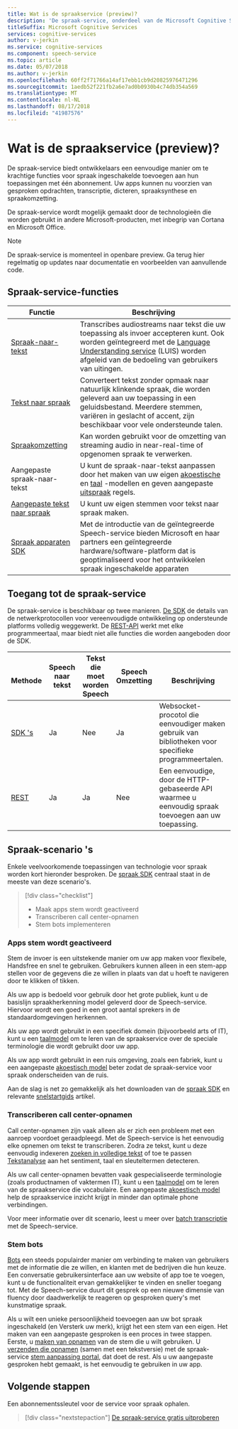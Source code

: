 ```yaml
---
title: Wat is de spraakservice (preview)?
description: 'De spraak-service, onderdeel van de Microsoft Cognitive Services, koppelt zijn verschillende Azure speech services die eerder beschikbaar afzonderlijk waren netwerk: Bing Speech (die bestaat uit spraakherkenning en tekst naar spraak), aangepaste spraak en Spraakomzetting.'
titleSuffix: Microsoft Cognitive Services
services: cognitive-services
author: v-jerkin
ms.service: cognitive-services
ms.component: speech-service
ms.topic: article
ms.date: 05/07/2018
ms.author: v-jerkin
ms.openlocfilehash: 60ff2f71766a14af17ebb1cb9d20825976471296
ms.sourcegitcommit: 1aedb52f221fb2a6e7ad0b0930b4c74db354a569
ms.translationtype: MT
ms.contentlocale: nl-NL
ms.lasthandoff: 08/17/2018
ms.locfileid: "41987576"
---
```

# <a name="what-is-the-speech-service-preview"></a>Wat is de spraakservice (preview)?

De spraak-service biedt ontwikkelaars een eenvoudige manier om te krachtige functies voor spraak ingeschakelde toevoegen aan hun toepassingen met één abonnement. Uw apps kunnen nu voorzien van gesproken opdrachten, transcriptie, dicteren, spraaksynthese en spraakomzetting.

De spraak-service wordt mogelijk gemaakt door de technologieën die worden gebruikt in andere Microsoft-producten, met inbegrip van Cortana en Microsoft Office.

> [!NOTE]
> De spraak-service is momenteel in openbare preview. Ga terug hier regelmatig op updates naar documentatie en voorbeelden van aanvullende code.

## <a name="speech-service-features"></a>Spraak-service-functies

|Functie|Beschrijving|
|-|-|
|[Spraak-naar-tekst](speech-to-text.md)| Transcribes audiostreams naar tekst die uw toepassing als invoer accepteren kunt. Ook worden geïntegreerd met de [Language Understanding service](https://docs.microsoft.com/azure/cognitive-services/luis/) (LUIS) worden afgeleid van de bedoeling van gebruikers van uitingen.|
|[Tekst naar spraak](text-to-speech.md)| Converteert tekst zonder opmaak naar natuurlijk klinkende spraak, die worden geleverd aan uw toepassing in een geluidsbestand. Meerdere stemmen, variëren in geslacht of accent, zijn beschikbaar voor vele ondersteunde talen. |
|[Spraakomzetting](speech-translation.md)| Kan worden gebruikt voor de omzetting van streaming audio in near-real-time of opgenomen spraak te verwerken. |
|Aangepaste spraak-naar-tekst|U kunt de spraak-naar-tekst aanpassen door het maken van uw eigen [akoestische](how-to-customize-acoustic-models.md) en [taal](how-to-customize-language-model.md) -modellen en geven aangepaste [uitspraak](how-to-customize-pronunciation.md) regels. |
|[Aangepaste tekst naar spraak](how-to-customize-voice-font.md)|U kunt uw eigen stemmen voor tekst naar spraak maken.|
|[Spraak apparaten SDK](speech-devices-sdk.md)| Met de introductie van de geïntegreerde Speech-service bieden Microsoft en haar partners een geïntegreerde hardware/software-platform dat is geoptimaliseerd voor het ontwikkelen spraak ingeschakelde apparaten |

## <a name="access-to-the-speech-service"></a>Toegang tot de spraak-service

De spraak-service is beschikbaar op twee manieren. [De SDK](speech-sdk.md) de details van de netwerkprotocollen voor vereenvoudigde ontwikkeling op ondersteunde platforms volledig weggewerkt. De [REST-API](rest-apis.md) werkt met elke programmeertaal, maar biedt niet alle functies die worden aangeboden door de SDK.

|<br>Methode|Speech<br>naar tekst|Tekst die moet worden<br>Speech|Speech<br>Omzetting|<br>Beschrijving|
|-|-|-|-|-|
|[SDK 's](speech-sdk.md)|Ja|Nee|Ja|Websocket-procotol die eenvoudiger maken gebruik van bibliotheken voor specifieke programmeertalen.|
|[REST](rest-apis.md)|Ja|Ja|Nee|Een eenvoudige, door de HTTP-gebaseerde API waarmee u eenvoudig spraak toevoegen aan uw toepassing.|

## <a name="speech-scenarios"></a>Spraak-scenario 's

Enkele veelvoorkomende toepassingen van technologie voor spraak worden kort hieronder besproken. De [spraak SDK](speech-sdk.md) centraal staat in de meeste van deze scenario's.

> [!div class="checklist"]
> * Maak apps stem wordt geactiveerd
> * Transcriberen call center-opnamen
> * Stem bots implementeren

### <a name="voice-triggered-apps"></a>Apps stem wordt geactiveerd

Stem de invoer is een uitstekende manier om uw app maken voor flexibele, Handsfree en snel te gebruiken. Gebruikers kunnen alleen in een stem-app stellen voor de gegevens die ze willen in plaats van dat u hoeft te navigeren door te klikken of tikken.

Als uw app is bedoeld voor gebruik door het grote publiek, kunt u de basislijn spraakherkenning model geleverd door de Speech-service. Hiervoor wordt een goed in een groot aantal sprekers in de standaardomgevingen herkennen.

Als uw app wordt gebruikt in een specifiek domein (bijvoorbeeld arts of IT), kunt u een [taalmodel](how-to-customize-language-model.md) om te leren van de spraakservice over de speciale terminologie die wordt gebruikt door uw app.

Als uw app wordt gebruikt in een ruis omgeving, zoals een fabriek, kunt u een aangepaste [akoestisch model](how-to-customize-acoustic-models.md) beter zodat de spraak-service voor spraak onderscheiden van de ruis.

Aan de slag is net zo gemakkelijk als het downloaden van de [spraak SDK](speech-sdk.md) en relevante [snelstartgids](quickstart-csharp-dotnet-windows.md) artikel.

### <a name="transcribe-call-center-recordings"></a>Transcriberen call center-opnamen

Call center-opnamen zijn vaak alleen als er zich een probleem met een aanroep voordoet geraadpleegd. Met de Speech-service is het eenvoudig elke opnemen om tekst te transcriberen. Zodra ze tekst, kunt u deze eenvoudig indexeren [zoeken in volledige tekst](https://docs.microsoft.com/azure/search/search-what-is-azure-search) of toe te passen [Tekstanalyse](https://docs.microsoft.com/azure/cognitive-services/Text-Analytics/) aan het sentiment, taal en sleuteltermen detecteren.

Als uw call center-opnamen bevatten vaak gespecialiseerde terminologie (zoals productnamen of vaktermen IT), kunt u een [taalmodel](how-to-customize-language-model.md) om te leren van de spraakservice die vocabulaire. Een aangepaste [akoestisch model](how-to-customize-acoustic-models.md) help de spraakservice inzicht krijgt in minder dan optimale phone verbindingen.

Voor meer informatie over dit scenario, leest u meer over [batch transcriptie](batch-transcription.md) met de Speech-service.

### <a name="voice-bots"></a>Stem bots

[Bots](https://dev.botframework.com/) een steeds populairder manier om verbinding te maken van gebruikers met de informatie die ze willen, en klanten met de bedrijven die hun keuze. Een conversatie gebruikersinterface aan uw website of app toe te voegen, kunt u de functionaliteit ervan gemakkelijker te vinden en sneller toegang tot. Met de Speech-service duurt dit gesprek op een nieuwe dimensie van fluency door daadwerkelijk te reageren op gesproken query's met kunstmatige spraak.

Als u wilt een unieke persoonlijkheid toevoegen aan uw bot spraak ingeschakeld (en Versterk uw merk), krijgt het een stem van een eigen. Het maken van een aangepaste gesproken is een proces in twee stappen. Eerste, u [maken van opnamen](record-custom-voice-samples.md) van de stem die u wilt gebruiken. U [verzenden die opnamen](how-to-customize-voice-font.md) (samen met een tekstversie) met de spraak-service [stem aanpassing portal](https://cris.ai/Home/CustomVoice), dat doet de rest. Als u uw aangepaste gesproken hebt gemaakt, is het eenvoudig te gebruiken in uw app.

## <a name="next-steps"></a>Volgende stappen

Een abonnementssleutel voor de service voor spraak ophalen.

> [!div class="nextstepaction"]
> [De spraak-service gratis uitproberen](get-started.md)
